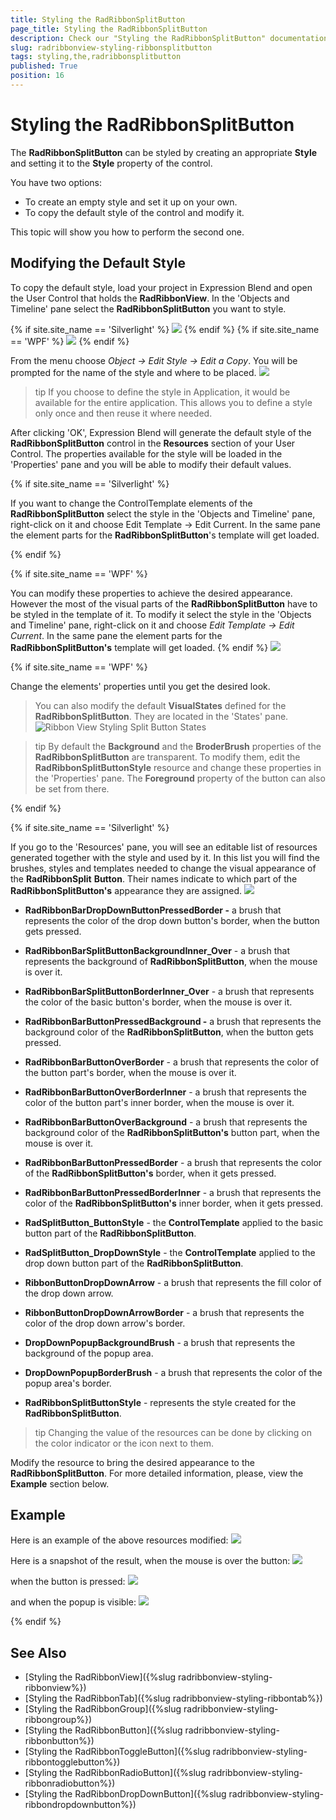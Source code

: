 ```yaml
---
title: Styling the RadRibbonSplitButton
page_title: Styling the RadRibbonSplitButton
description: Check our "Styling the RadRibbonSplitButton" documentation article for the RadRibbonView WPF control.
slug: radribbonview-styling-ribbonsplitbutton
tags: styling,the,radribbonsplitbutton
published: True
position: 16
---
```


# Styling the RadRibbonSplitButton

The __RadRibbonSplitButton__ can be styled by creating an appropriate __Style__ and setting it to the __Style__ property of the control.			

You have two options:

* To create an empty style and set it up on your own.
* To copy the default style of the control and modify it.

This topic will show you how to perform the second one.

## Modifying the Default Style

To copy the default style, load your project in Expression Blend and open the User Control that holds the __RadRibbonView__. In the 'Objects and Timeline' pane select the __RadRibbonSplitButton__ you want to style.				

{% if site.site_name == 'Silverlight' %}
![](images/RibbonView_Styling_SplitButton_Locate.png)
{% endif %}
{% if site.site_name == 'WPF' %}
![](images/RibbonView_Styling_SplitButton_LocateWPF.png)
{% endif %}

From the menu choose *Object -> Edit Style -> Edit a Copy*. You will be prompted for the name of the style and where to be placed.
![](images/RibbonView_Styling_SplitButton_CreateStyle.png)

>tip If you choose to define the style in Application, it would be available for the entire application. This allows you to define a style only once and then reuse it where needed.

After clicking 'OK', Expression Blend will generate the default style of the __RadRibbonSplitButton__ control in the __Resources__ section of your User Control. The properties available for the style will be loaded in the 'Properties' pane and you will be able to modify their default values.

{% if site.site_name == 'Silverlight' %}

If you want to change the ControlTemplate elements of the __RadRibbonSplitButton__ select the style in the 'Objects and Timeline' pane, right-click on it and choose Edit Template -> Edit Current. In the same pane the element parts for the __RadRibbonSplitButton__'s template will get loaded.

{% endif %}

{% if site.site_name == 'WPF' %}

You can modify these properties to achieve the desired appearance. However the most of the visual parts of the __RadRibbonSplitButton__ have to be styled in the template of it. To modify it select the style in the 'Objects and Timeline' pane, right-click on it and choose *Edit Template -> Edit Current*. In the same pane the element parts for the __RadRibbonSplitButton's__ template will get loaded.
{% endif %}
![](images/RibbonView_Styling_SplitButton_ControlTemplate.png)

{% if site.site_name == 'WPF' %}

Change the elements' properties until you get the desired look.

>You can also modify the default __VisualStates__ defined for the __RadRibbonSplitButton__. They are located in the 'States' pane.
>![Ribbon View Styling Split Button States](images/RibbonView_Styling_SplitButton_States.png)

>tip By default the __Background__ and the __BroderBrush__ properties of the __RadRibbonSplitButton__ are transparent. To modify them, edit the __RadRibbonSplitButtonStyle__ resource and change these properties in the 'Properties' pane. The __Foreground__ property of the button can also be set from there.

{% endif %}

{% if site.site_name == 'Silverlight' %}

If you go to the 'Resources' pane, you will see an editable list of resources generated together with the style and used by it. In this list you will find the brushes, styles and templates needed to change the visual appearance of the __RadRibbonSplit__ __Button__. Their names indicate to which part of the __RadRibbonSplitButton's__ appearance they are assigned.
![](images/RibbonView_Styling_SplitButton_Resources.png)

* __RadRibbonBarDropDownButtonPressedBorder -__ a brush that represents the color of the drop down button's border, when the button gets pressed.

* __RadRibbonBarSplitButtonBackgroundInner_Over__ - a brush that represents the background of __RadRibbonSplitButton__, when the mouse is over it.              

* __RadRibbonBarSplitButtonBorderInner_Over__ - a brush that represents the color of the basic button's border, when the mouse is over it.

* __RadRibbonBarButtonPressedBackground -__ a brush that represents the background color of the __RadRibbonSplitButton__, when the button gets pressed.

* __RadRibbonBarButtonOverBorder__ - a brush that represents the color of the button part's border, when the mouse is over it.

* __RadRibbonBarButtonOverBorderInner__ - a brush that represents the color of the button part's inner border, when the mouse is over it.

* __RadRibbonBarButtonOverBackground__ - a brush that represents the background color of the __RadRibbonSplitButton's__ button part, when the mouse is over it.              

* __RadRibbonBarButtonPressedBorder__ - a brush that represents the color of the __RadRibbonSplitButton's__ border, when it gets pressed.              

* __RadRibbonBarButtonPressedBorderInner__ - a brush that represents the color of the __RadRibbonSplitButton's__ inner border, when it gets pressed.              

* __RadSplitButton_ButtonStyle__ - the __ControlTemplate__ applied to the basic button part of the __RadRibbonSplitButton__.              

* __RadSplitButton_DropDownStyle__ - the __ControlTemplate__ applied to the drop down button part of the __RadRibbonSplitButton__.              

* __RibbonButtonDropDownArrow__ - a brush that represents the fill color of the drop down arrow.              

* __RibbonButtonDropDownArrowBorder__ - a brush that represents the color of the drop down arrow's border.              

* __DropDownPopupBackgroundBrush__ - a brush that represents the background of the popup area.              

* __DropDownPopupBorderBrush__ - a brush that represents the color of the popup area's border.              

* __RadRibbonSplitButtonStyle__ - represents the style created for the __RadRibbonSplitButton__.              

>tip Changing the value of the resources can be done by clicking on the color indicator or the icon next to them.            

Modify the resource to bring the desired appearance to the __RadRibbonSplitButton__. For more detailed information, please, view the __Example__ section below.

## Example

Here is an example of the above resources modified:
![](images/RibbonView_Styling_SplitButton_ResourcesModified.png)

Here is a snapshot of the result, when the mouse is over the button:
![](images/RibbonView_Styling_SplitButton_ExampleMouseOver.png)

when the button is pressed:
![](images/RibbonView_Styling_SplitButton_ExamplePressed.png)

and when the popup is visible:
![](images/RibbonView_Styling_SplitButton_Example.png)

{% endif %}          

## See Also
 * [Styling the RadRibbonView]({%slug radribbonview-styling-ribbonview%})
 * [Styling the RadRibbonTab]({%slug radribbonview-styling-ribbontab%})
 * [Styling the RadRibbonGroup]({%slug radribbonview-styling-ribbongroup%})
 * [Styling the RadRibbonButton]({%slug radribbonview-styling-ribbonbutton%})
 * [Styling the RadRibbonToggleButton]({%slug radribbonview-styling-ribbontogglebutton%})
 * [Styling the RadRibbonRadioButton]({%slug radribbonview-styling-ribbonradiobutton%})
 * [Styling the RadRibbonDropDownButton]({%slug radribbonview-styling-ribbondropdownbutton%})